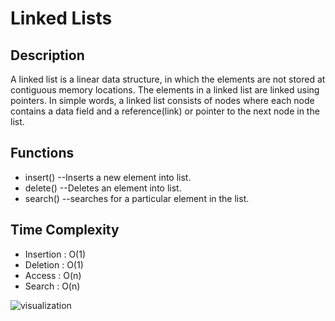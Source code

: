 # Linked Lists
Description
---
A linked list is a linear data structure, in which the elements are not stored at contiguous memory locations. The elements in a linked list are linked using pointers.
In simple words, a linked list consists of nodes where each node contains a data field and a reference(link) or pointer to the next node in the list.

Functions
---
- insert()
--Inserts a new element into list.
- delete()
--Deletes an element into list.
- search()
--searches for a particular element in the list.

Time Complexity
---
- Insertion : O(1)
- Deletion  : O(1)
- Access    : O(n)
- Search    : O(n)

![visualization](https://www.tutorialspoint.com/data_structures_algorithms/images/linked_list.jpg)
